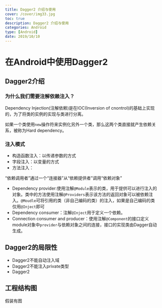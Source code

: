 ```yaml
---
title: Dagger2 介绍与使用
cover: /cover/img33.jpg
toc: true
description: Dagger2 介绍与使用
categories: Android
type: [Android]
date: 2019/10/10
---
```


# 在Android中使用Dagger2

## Dagger2介绍

### 为什么我们需要注解依赖注入？

Dependency Injection\(注解依赖\)是在IOC\(Inversion of cnontrol\)的基础上实现的，为了将类的实例的实现与类进行分离。

如果一个类使用`new`操作符来实例化另外一个类，那么这两个类直接就产生依赖关系，被称为Hard dependency。
<!--more-->
### 注入模式

* 构造函数注入：以传递参数的方式
* 字段注入：以变量的方式
* 方法注入：

“依赖调用者”通过一个“连接器”从“依赖提供者”调用“依赖对象”

* Dependency provider:使用注解`@Module`表示的类，用于提供可以进行注入的对象。类中的方法使用注解`@Providers`表示该方法的返回对象可以被依赖注入。`@Moudle`可将引用的类（非自己编码的类）的注入，如果是自己编码的类仅用`@Inject`即可
* Dependency consumer：注解`@Inject`用于定义一个依赖。
* Connection consumer and producer：使用注解`@Component`的接口定义module对象中`provider`与依赖对象之间的连接，接口的实现类由Dagger自动生成。

## Dagger2的局限性

* Dagger2不能自动注入域
* Dagger2不能注入private类型
* Dagger2

## 工程结构图

假装有图

